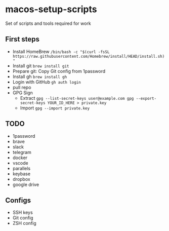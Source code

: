 # macos-setup-scripts
Set of scripts and tools required for work
## First steps
- Install HomeBrew `/bin/bash -c "$(curl -fsSL https://raw.githubusercontent.com/Homebrew/install/HEAD/install.sh)"`
- Install git `brew install git`
- Prepare git: Copy Git config from 1password
- Install gh `brew install gh`
- Login with GitHub `gh auth login`
- pull repo
- GPG Sign
  - Extract ```gpg --list-secret-keys user@example.com gpg --export-secret-keys YOUR_ID_HERE > private.key```
  - Import ``` gpg --import private.key ```

## TODO
- 1password
- brave
- slack
- telegram
- docker
- vscode
- parallels
- keybase
- dropbox
- google drive

## Configs
- SSH keys
- Git config
- ZSH config
